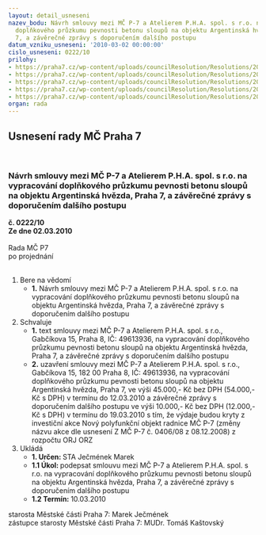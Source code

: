 ```yaml
---
layout: detail_usneseni
nazev_bodu: Návrh smlouvy mezi MČ P-7 a Atelierem P.H.A. spol. s r.o. na vypracování
  doplňkového průzkumu pevnosti betonu sloupů na objektu Argentinská hvězda, Praha
  7, a závěrečné zprávy s doporučením dalšího postupu
datum_vzniku_usneseni: '2010-03-02 00:00:00'
cislo_usneseni: 0222/10
prilohy:
- https://praha7.cz/wp-content/uploads/councilResolution/Resolutions/20690/10-10-z%c3%a1pis_6_jedn%c3%a1n%c3%ad_prac_skupiny_o_nov%c3%a9_radnici.doc
- https://praha7.cz/wp-content/uploads/councilResolution/Resolutions/20690/10-10-hvezda.pdf
- https://praha7.cz/wp-content/uploads/councilResolution/Resolutions/20690/10-10-smlouva_statika_atelier_p_h_a_def.doc
- https://praha7.cz/wp-content/uploads/councilResolution/Resolutions/20690/10-10-argentinska_objekt_a.pdf
- https://praha7.cz/wp-content/uploads/councilResolution/Resolutions/20690/10-10-argentinska_objekt_b.pdf
organ: rada
---
```

<div id="ucUsn_pList" class="usn">
	<span><h2>Usnesení rady MČ Praha 7 </h2>
<br></span><div class="standBody">
<span><h3>Návrh smlouvy mezi MČ P-7 a Atelierem P.H.A. spol. s r.o. na vypracování doplňkového průzkumu pevnosti betonu sloupů na objektu Argentinská hvězda, Praha 7, a závěrečné zprávy s doporučením dalšího postupu</h3></span><div class="center">
		<strong>č. 0222/10</strong><br>
	</div>
<div class="center">
		<strong>Ze dne 02.03.2010</strong><br><br>
	</div>Rada MČ P7<br> po projednání<br><br><ol>
<li>Bere na vědomí<ul><li>
<strong>1.</strong> Návrh smlouvy mezi MČ P-7 a Atelierem P.H.A. spol. s r.o. na vypracování doplňkového průzkumu pevnosti betonu sloupů na objektu Argentinská hvězda, Praha 7, a závěrečné zprávy s doporučením dalšího postupu   </li></ul>
</li>
<li>Schvaluje<ul>
<li>
<strong>1.</strong> text smlouvy mezi MČ P-7 a Atelierem P.H.A. spol. s r.o., Gabčíkova 15, Praha 8, IČ: 49613936, na vypracování doplňkového průzkumu pevnosti betonu sloupů na objektu Argentinská hvězda, Praha 7, a závěrečné zprávy s doporučením dalšího postupu</li>
<li>
<strong>2.</strong> uzavření smlouvy mezi MČ P-7 a Atelierem P.H.A. spol. s r.o., Gabčíkova 15, 182 00 Praha 8, IČ: 49613936, na vypracování doplňkového průzkumu pevnosti betonu sloupů na objektu Argentinská hvězda, Praha 7, ve výši 45.000,- Kč bez DPH (54.000,- Kč s DPH) v termínu do 12.03.2010 a závěrečné zprávy s doporučením dalšího postupu ve výši 10.000,- Kč bez DPH (12.000,- Kč s DPH) v termínu do 19.03.2010 s tím, že výdaje budou kryty z investiční akce Nový polyfunkční objekt radnice MČ P-7 (změny názvu akce dle usnesení Z MČ P-7 č. 0406/08 z 08.12.2008) z rozpočtu ORJ ORZ     </li>
</ul>
</li>
<li>Ukládá<ul>
<li>
<strong>1. Určen: </strong>STA Ječmének Marek</li>
<li>
<strong>1.1 Úkol: </strong>podepsat smlouvu mezi MČ P-7 a Atelierem P.H.A. spol. s r.o. na vypracování doplňkového průzkumu pevnosti betonu sloupů na objektu Argentinská hvězda, Praha 7, a závěrečné zprávy s doporučením dalšího postupu</li>
<li>
<strong>1.2 Termín: </strong>10.03.2010</li>
</ul>
</li>
</ol>starosta Městské části Praha 7: Marek Ječmének<br>zástupce starosty Městské části Praha 7: MUDr. Tomáš Kaštovský 
</div>
</div>